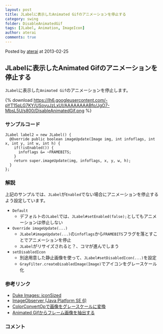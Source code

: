 ```yaml
---
layout: post
title: JLabelに表示したAnimated Gifのアニメーションを停止する
category: swing
folder: DisableAnimatedGif
tags: [JLabel, Animation, ImageIcon]
author: aterai
comments: true
---
```


Posted by [aterai](http://terai.xrea.jp/aterai.html) at 2013-02-25

## JLabelに表示したAnimated Gifのアニメーションを停止する
`JLabel`に表示した`Animated Gif`のアニメーションを停止します。


{% download https://lh6.googleusercontent.com/-pYT15pLG7KY/USoyuJzLxUI/AAAAAAAABfo/JgO7-MbsL5U/s800/DisableAnimatedGif.png %}

### サンプルコード
<pre class="prettyprint"><code>JLabel label2 = new JLabel() {
  @Override public boolean imageUpdate(Image img, int infoflags, int x, int y, int w, int h) {
    if(!isEnabled()) {
      infoflags &amp;= ~FRAMEBITS;
    }
    return super.imageUpdate(img, infoflags, x, y, w, h);
  }
};
</code></pre>

### 解説
上記のサンプルでは、`JLabel`が`Enabled`でない場合にアニメーションを停止するよう設定しています。

- `Default`
    - デフォルトの`JLabel`では、`JLabel#setEnabled(false);`としてもアニメーションは停止しない
- `Override imageUpdate(...)`
    - `JLabel#imageUpdate(...)`の`infoflags`から`FRAMEBITS`フラグを落とすことでアニメーションを停止
    - `JLabel`がリサイズされると？、コマが進んでしまう
- `setDisabledIcon`
    - 別途用意した静止画像を使って、`JLabel#setDisabledIcon(...)`を設定
    - `GrayFilter.createDisabledImage(Image)`でアイコンをグレースケール化

<!-- dummy comment line for breaking list -->

### 参考リンク
- [Duke Images: iconSized](http://duke.kenai.com/iconSized/index.html)
- [ImageObserver (Java Platform SE 6)](http://docs.oracle.com/javase/jp/6/api/java/awt/image/ImageObserver.html)
- [ColorConvertOpで画像をグレースケールに変換](http://terai.xrea.jp/Swing/ColorConvertOp.html)
- [Animated Gifからフレーム画像を抽出する](http://terai.xrea.jp/Swing/ExtractFramesFromAnimatedGif.html)

<!-- dummy comment line for breaking list -->

### コメント
